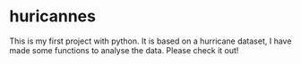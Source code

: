# huricannes
This is my first project with python. It is based on a hurricane dataset, I have made some functions to analyse the data.
Please check it out!
